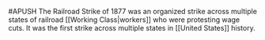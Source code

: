 #APUSH 
The Railroad Strike of 1877 was an organized strike across multiple states of railroad [[Working Class|workers]] who were protesting wage cuts. It was the first strike across multiple states in [[United States]] history.